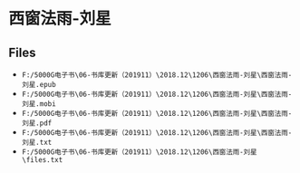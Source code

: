 # 西窗法雨-刘星

## Files

- `F:/5000G电子书\06-书库更新（201911）\2018.12\1206\西窗法雨-刘星\西窗法雨-刘星.epub`
- `F:/5000G电子书\06-书库更新（201911）\2018.12\1206\西窗法雨-刘星\西窗法雨-刘星.mobi`
- `F:/5000G电子书\06-书库更新（201911）\2018.12\1206\西窗法雨-刘星\西窗法雨-刘星.pdf`
- `F:/5000G电子书\06-书库更新（201911）\2018.12\1206\西窗法雨-刘星\西窗法雨-刘星.txt`
- `F:/5000G电子书\06-书库更新（201911）\2018.12\1206\西窗法雨-刘星\files.txt`
